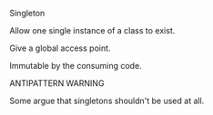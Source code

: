 Singleton

Allow one single instance of a class to exist.

Give a global access point.

Immutable by the consuming code.


ANTIPATTERN WARNING

Some argue that singletons shouldn't be used at all.
